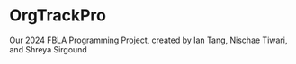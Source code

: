 # OrgTrackPro
Our 2024 FBLA Programming Project, created by Ian Tang, Nischae Tiwari, and Shreya Sirgound
